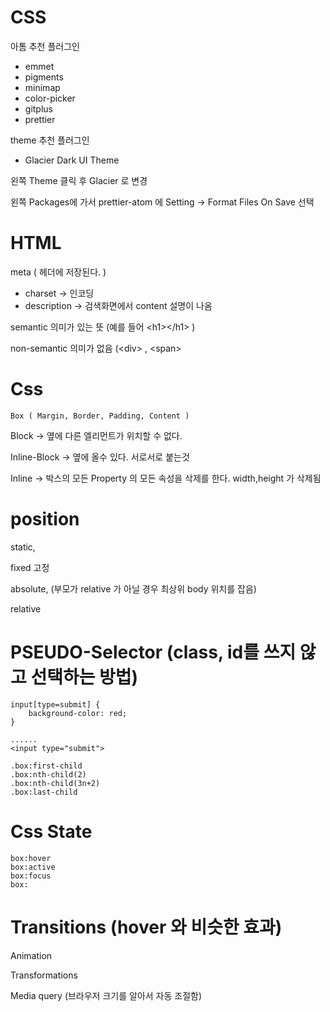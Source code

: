# CSS 

아톰 추천 플러그인

* emmet
* pigments
* minimap
* color-picker
* gitplus
* prettier

theme 추천 플러그인

* Glacier Dark UI Theme

왼쪽 Theme 클릭 후 Glacier 로 변경

왼쪽 Packages에 가서 prettier-atom 에 Setting -&gt; Format Files On Save 선택

# HTML

meta \( 헤더에 저장된다. \)

* charset -&gt; 인코딩
* description -&gt; 검색화면에서 content 설명이 나옴

semantic 의미가 있는 뜻 \(예를 들어 &lt;h1&gt;&lt;/h1&gt; \)

non-semantic 의미가 없음 \(&lt;div&gt; , &lt;span&gt;

# Css

`Box ( Margin, Border, Padding, Content )`

Block -&gt; 옆에 다른 엘리먼트가 위치할 수 없다.

Inline-Block -&gt; 옆에 올수 있다. 서로서로 붙는것

Inline -&gt; 박스의 모든 Property 의 모든 속성을 삭제를 한다. width,height 가 삭제됨

# position

static,

fixed 고정

absolute, \(부모가 relative 가 아닐 경우 최상위 body 위치를 잡음\)

relative

# PSEUDO-Selector \(class, id를 쓰지 않고 선택하는 방법\)

```
input[type=submit] {
    background-color: red;
}

......
<input type="submit">
```

```
.box:first-child 
.box:nth-child(2)
.box:nth-child(3n+2)
.box:last-child
```

# Css State

```
box:hover
box:active
box:focus
box:
```

# Transitions \(hover 와 비슷한 효과\)

Animation

Transformations

Media query \(브라우저 크기를 알아서 자동 조절함\)

